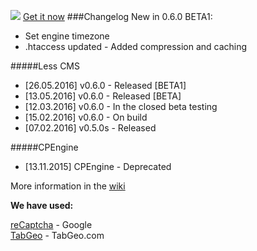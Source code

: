 <a href="http://www.n3sty.com" title="Go to N3stY site"><img src="https://pp.vk.me/c631627/v631627092/26f5b/qXNoK9nz2eQ.jpg"></a>
<a href="http://www.n3sty.com/download/less_cms/d1">Get it now</a>
###Changelog
New in 0.6.0 BETA1:
* Set engine timezone
* .htaccess updated - Added compression and caching

#####Less CMS
* [26.05.2016] v0.6.0 - Released [BETA1]
* [13.05.2016] v0.6.0 - Released [BETA]
* [12.03.2016] v0.6.0 - In the closed beta testing
* [15.02.2016] v0.6.0 - On build
* [07.02.2016] v0.5.0s - Released

#####CPEngine
* [13.11.2015] CPEngine - Deprecated

More information in the [wiki](https://github.com/CODEtm/Less-CMS/wiki)

<b>We have used:</b>

[reCaptcha](https://www.google.com/recaptcha/intro/index.html) - Google<br>
[TabGeo](http://tabgeo.com/) - TabGeo.com
